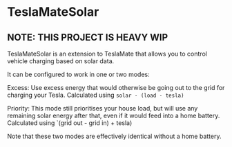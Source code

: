 # TeslaMateSolar

## NOTE: THIS PROJECT IS HEAVY WIP

TeslaMateSolar is an extension to TeslaMate that allows you to control vehicle charging based on solar data.

It can be configured to work in one or two modes:

Excess: Use excess energy that would otherwise be going out to the grid for charging your Tesla. Calculated using `solar - (load - tesla)`

Priority: This mode still prioritises your house load, but will use any remaining solar energy after that, even if it would feed into a home battery. Calculated using `(grid out - grid in) + tesla)

Note that these two modes are effectively identical without a home battery.
